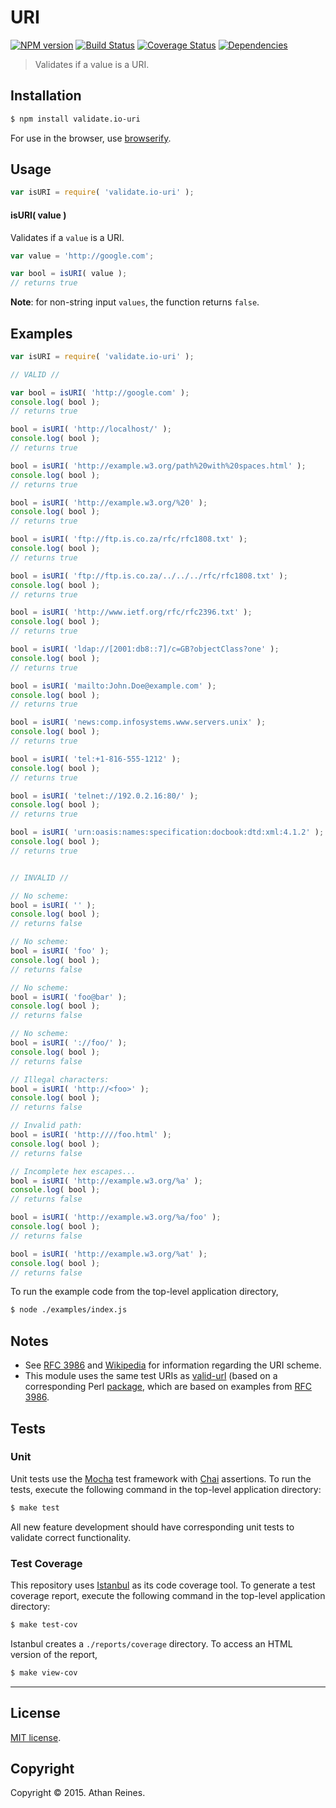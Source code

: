 URI
===
[![NPM version][npm-image]][npm-url] [![Build Status][travis-image]][travis-url] [![Coverage Status][coveralls-image]][coveralls-url] [![Dependencies][dependencies-image]][dependencies-url]

> Validates if a value is a URI.


## Installation

``` bash
$ npm install validate.io-uri
```

For use in the browser, use [browserify](https://github.com/substack/node-browserify).


## Usage

``` javascript
var isURI = require( 'validate.io-uri' );
```

#### isURI( value )

Validates if a `value` is a URI.

``` javascript
var value = 'http://google.com';

var bool = isURI( value );
// returns true
```

__Note__: for non-string input `values`, the function returns `false`.


## Examples

``` javascript
var isURI = require( 'validate.io-uri' );

// VALID //

var bool = isURI( 'http://google.com' );
console.log( bool );
// returns true

bool = isURI( 'http://localhost/' );
console.log( bool );
// returns true

bool = isURI( 'http://example.w3.org/path%20with%20spaces.html' );
console.log( bool );
// returns true

bool = isURI( 'http://example.w3.org/%20' );
console.log( bool );
// returns true

bool = isURI( 'ftp://ftp.is.co.za/rfc/rfc1808.txt' );
console.log( bool );
// returns true

bool = isURI( 'ftp://ftp.is.co.za/../../../rfc/rfc1808.txt' );
console.log( bool );
// returns true

bool = isURI( 'http://www.ietf.org/rfc/rfc2396.txt' );
console.log( bool );
// returns true

bool = isURI( 'ldap://[2001:db8::7]/c=GB?objectClass?one' );
console.log( bool );
// returns true

bool = isURI( 'mailto:John.Doe@example.com' );
console.log( bool );
// returns true

bool = isURI( 'news:comp.infosystems.www.servers.unix' );
console.log( bool );
// returns true

bool = isURI( 'tel:+1-816-555-1212' );
console.log( bool );
// returns true

bool = isURI( 'telnet://192.0.2.16:80/' );
console.log( bool );
// returns true

bool = isURI( 'urn:oasis:names:specification:docbook:dtd:xml:4.1.2' );
console.log( bool );
// returns true


// INVALID //

// No scheme:
bool = isURI( '' );
console.log( bool );
// returns false

// No scheme:
bool = isURI( 'foo' );
console.log( bool );
// returns false

// No scheme:
bool = isURI( 'foo@bar' );
console.log( bool );
// returns false

// No scheme:
bool = isURI( '://foo/' );
console.log( bool );
// returns false

// Illegal characters:
bool = isURI( 'http://<foo>' );
console.log( bool );
// returns false

// Invalid path:
bool = isURI( 'http:////foo.html' );
console.log( bool );
// returns false

// Incomplete hex escapes...
bool = isURI( 'http://example.w3.org/%a' );
console.log( bool );
// returns false

bool = isURI( 'http://example.w3.org/%a/foo' );
console.log( bool );
// returns false

bool = isURI( 'http://example.w3.org/%at' );
console.log( bool );
// returns false
```

To run the example code from the top-level application directory,

``` bash
$ node ./examples/index.js
```


## Notes

*	See [RFC 3986](http://tools.ietf.org/html/rfc3986) and [Wikipedia](http://en.wikipedia.org/wiki/URI_scheme) for information regarding the URI scheme.
*	This module uses the same test URIs as [valid-url](https://github.com/ogt/valid-url) (based on a corresponding Perl [package](http://anonscm.debian.org/cgit/users/dom/libdata-validate-uri-perl.git/tree/lib/Data/Validate/URI.pm), which are based on examples from [RFC 3986](http://tools.ietf.org/html/rfc3986).


## Tests

### Unit

Unit tests use the [Mocha](http://mochajs.org) test framework with [Chai](http://chaijs.com) assertions. To run the tests, execute the following command in the top-level application directory:

``` bash
$ make test
```

All new feature development should have corresponding unit tests to validate correct functionality.


### Test Coverage

This repository uses [Istanbul](https://github.com/gotwarlost/istanbul) as its code coverage tool. To generate a test coverage report, execute the following command in the top-level application directory:

``` bash
$ make test-cov
```

Istanbul creates a `./reports/coverage` directory. To access an HTML version of the report,

``` bash
$ make view-cov
```


---
## License

[MIT license](http://opensource.org/licenses/MIT). 


## Copyright

Copyright &copy; 2015. Athan Reines.


[npm-image]: http://img.shields.io/npm/v/validate.io-uri.svg
[npm-url]: https://npmjs.org/package/validate.io-uri

[travis-image]: http://img.shields.io/travis/validate-io/uri/master.svg
[travis-url]: https://travis-ci.org/validate-io/uri

[coveralls-image]: https://img.shields.io/coveralls/validate-io/uri/master.svg
[coveralls-url]: https://coveralls.io/r/validate-io/uri?branch=master

[dependencies-image]: http://img.shields.io/david/validate-io/uri.svg
[dependencies-url]: https://david-dm.org/validate-io/uri

[dev-dependencies-image]: http://img.shields.io/david/dev/validate-io/uri.svg
[dev-dependencies-url]: https://david-dm.org/dev/validate-io/uri

[github-issues-image]: http://img.shields.io/github/issues/validate-io/uri.svg
[github-issues-url]: https://github.com/validate-io/uri/issues
